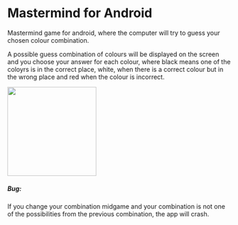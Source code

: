 Mastermind for Android
==========

Mastermind game for android, where the computer will try to guess your chosen colour combination.

A possible guess combination of colours will be displayed on the screen and you choose your answer for each colour, where black means one of the coloyrs is in the correct place, white, when there is a correct colour but in the wrong place and red when the colour is incorrect.

<img src="https://user-images.githubusercontent.com/5073663/27498618-c991320c-5857-11e7-9734-ce6f42ef5f21.png" width="200"/>


##### Bug:

If you change your combination midgame and your combination is not one of the possibilities from the previous combination, the app will crash.
